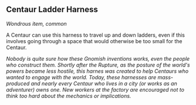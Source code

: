 ## Centaur Ladder Harness
*Wondrous item, common*

A Centaur can use this harness to travel up and down ladders, even if this involves going through a space that would otherwise be too small for the Centaur.

_Nobody is quite sure how these Gnomish inventions works, even the people who construct them. Shortly after the Rupture, as the posture of the world's powers became less hostile, this harnes was created to help Centaurs who wanted to engage with the world. Today, these harnesses are mass-produced and nearly every Centaur who lives in a city (or works as an adventurer) owns one. New workers at the factory are encouraged not to think too hard about the mechanics or implications._
